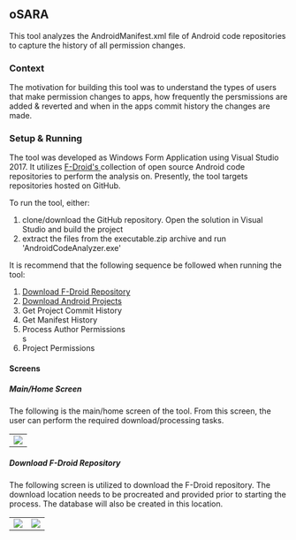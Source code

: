 ## oSARA
This tool analyzes the AndroidManifest.xml file of Android code repositories to capture the history of all permission changes.

### Context
The motivation for building this tool was to understand the types of users that make permission changes to apps, how frequently the persmissions are added & reverted and when in the apps commit history the changes are made.

### Setup & Running
The tool was developed as Windows Form Application using Visual Studio 2017. It utilizes <a href='https://f-droid.org/' target='_blank'> F-Droid's </a> collection of open source Android code repositories to perform the analysis on. Presently, the tool targets repositories hosted on GitHub.

To run the tool, either:
<ol>
	<li>
		clone/download the GitHub repository. Open the solution in Visual Studio and build the project
	</li>
	<li>
		extract the files from the executable.zip archive and run 'AndroidCodeAnalyzer.exe'
	</li>
</ol>

It is recommend that the following sequence be followed when running the tool:
<ol>
	<li> <a href='#mainhome-screen'>Download F-Droid Repository</a></li>
	<li> <a href='#download-f-droid-repository'>Download Android Projects</a></li>
	<li> Get Project Commit History </li>
	<li> Get Manifest History </li>
	<li> Process Author Permissions </li>s
	<li> Project Permissions </li>
</ol>

#### Screens

##### Main/Home Screen
The following is the main/home screen of the tool. From this screen, the user can perform the required download/processing tasks.
<table>
	<tr>
		<td>
			<img src='http://imgur.com/wzGt7xf.png'/>
		</td>
	</tr>
</table>


##### Download F-Droid Repository
The following screen is utilized to download the F-Droid repository. The download location needs to be procreated and provided prior to starting the process. The database will also be created in this location.
<table>
	<tr>
		<td>
			<img src='http://imgur.com/BMaYo30.png'/>
		</td>
		<td>
			<img src='http://imgur.com/wEJxQeA.png'/>
		</td>
	</tr>
</table>






